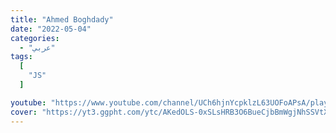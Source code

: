 ```yaml
---
title: "Ahmed Boghdady"
date: "2022-05-04"
categories:
  - "عربي"
tags:
  [
    "JS"
  ]

youtube: "https://www.youtube.com/channel/UCh6hjnYcpklzL63UOFoAPsA/playlists"
cover: "https://yt3.ggpht.com/ytc/AKedOLS-0xSLsHRB3O6BueCjbBmWgjNhSSVtXdX2-i9CXA=s88-c-k-c0x00ffffff-no-rj"
---
```

